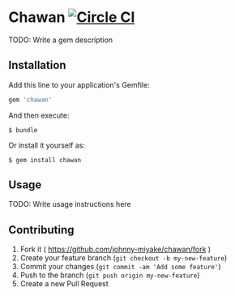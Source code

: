 # Chawan [![Circle CI](https://circleci.com/gh/johnny-miyake/chawan/tree/master.svg?style=svg)](https://circleci.com/gh/johnny-miyake/chawan/tree/master)

TODO: Write a gem description

## Installation

Add this line to your application's Gemfile:

```ruby
gem 'chawan'
```

And then execute:

    $ bundle

Or install it yourself as:

    $ gem install chawan

## Usage

TODO: Write usage instructions here

## Contributing

1. Fork it ( https://github.com/johnny-miyake/chawan/fork )
2. Create your feature branch (`git checkout -b my-new-feature`)
3. Commit your changes (`git commit -am 'Add some feature'`)
4. Push to the branch (`git push origin my-new-feature`)
5. Create a new Pull Request
